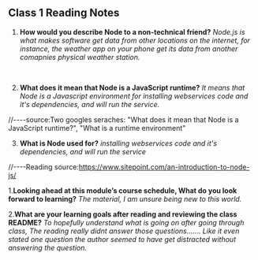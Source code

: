 ## Class 1 Reading Notes

1. **How would you describe Node to a non-technical friend?**
*Node.js is what makes software get data from other locations on the internet, for instance, the weather app on your phone get its data from another comapnies physical weather station.*
<br>

2. **What does it mean that Node is a JavaScript runtime?**
*It means that Node is a Javascript environment for installing webservices code and it's dependencies, and will run the service.*

//----source:Two googles seraches: "What does it mean that Node is a JavaScript runtime?", "What is a runtime environment"

3. **What is Node used for?**
*installing webservices code and it's dependencies, and will run the service*

//----Reading source:https://www.sitepoint.com/an-introduction-to-node-js/

1.**Looking ahead at this module’s course schedule, What do you look forward to learning?**
*The material, I am unsure being new to this world.*
<br>

2.**What are your learning goals after reading and reviewing the class README?**
*To hopefully understand what is going on after going through class, The reading really didnt answer those questions.......* 
 *Like it even stated one question the author seemed to have get distracted without answering the question.*
<br>
